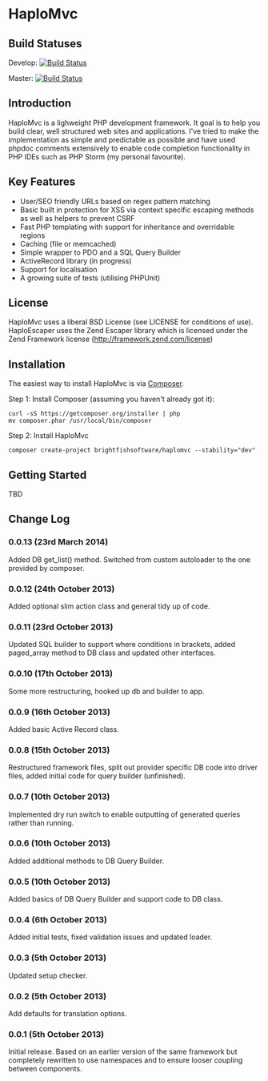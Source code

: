 # HaploMvc

## Build Statuses

Develop: [![Build Status](https://travis-ci.org/BrightfishSoftware/HaploMvc.png?branch=develop)](https://travis-ci.org/BrightfishSoftware/HaploMvc)

Master: [![Build Status](https://travis-ci.org/BrightfishSoftware/HaploMvc.png?branch=master)](https://travis-ci.org/BrightfishSoftware/HaploMvc)

## Introduction

HaploMvc is a lighweight PHP development framework. It goal is to help you build clear, well structured web sites and applications. I've tried to make the implementation as simple and predictable as possible and have used phpdoc comments extensively to enable code completion functionality in PHP IDEs such as PHP Storm (my personal favourite).

## Key Features

   * User/SEO friendly URLs based on regex pattern matching
   * Basic built in protection for XSS via context specific escaping methods as well as helpers to prevent CSRF
   * Fast PHP templating with support for inheritance and overridable regions
   * Caching (file or memcached)
   * Simple wrapper to PDO and a SQL Query Builder
   * ActiveRecord library (in progress)
   * Support for localisation
   * A growing suite of tests (utilising PHPUnit)

## License

HaploMvc uses a liberal BSD License (see LICENSE for conditions of use).
HaploEscaper uses the Zend Escaper library which is licensed under the Zend Framework license (http://framework.zend.com/license)

## Installation

The easiest way to install HaploMvc is via [Composer](http://getcomposer.org/).

Step 1: Install Composer (assuming you haven't already got it):

    curl -sS https://getcomposer.org/installer | php
    mv composer.phar /usr/local/bin/composer

Step 2: Install HaploMvc

    composer create-project brightfishsoftware/haplomvc --stability="dev"

## Getting Started

TBD

## Change Log

### 0.0.13 (23rd March 2014)

Added DB get_list() method. Switched from custom autoloader to the one provided by composer.

### 0.0.12 (24th October 2013)

Added optional slim action class and general tidy up of code.

### 0.0.11 (23rd October 2013)

Updated SQL builder to support where conditions in brackets, added paged_array method to DB class and updated other interfaces.

### 0.0.10 (17th October 2013)

Some more restructuring, hooked up db and builder to app.

### 0.0.9 (16th October 2013)

Added basic Active Record class.

### 0.0.8 (15th October 2013)

Restructured framework files, split out provider specific DB code into driver files, added initial code for query builder (unfinished).

### 0.0.7 (10th October 2013)

Implemented dry run switch to enable outputting of generated queries rather than running.

### 0.0.6 (10th October 2013)

Added additional methods to DB Query Builder.

### 0.0.5 (10th October 2013)

Added basics of DB Query Builder and support code to DB class.

### 0.0.4 (6th October 2013)

Added initial tests, fixed validation issues and updated loader.

### 0.0.3 (5th October 2013)

Updated setup checker.

### 0.0.2 (5th October 2013)

Add defaults for translation options.

### 0.0.1 (5th October 2013)

Initial release. Based on an earlier version of the same framework but completely rewritten to use namespaces and to ensure looser coupling between components.
